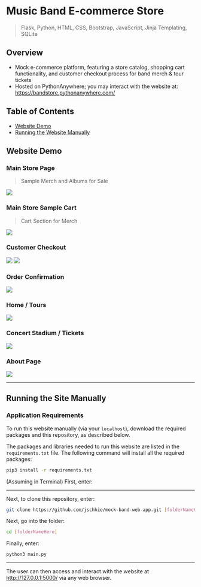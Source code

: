 # Music Band E-commerce Store

> Flask, Python, HTML, CSS, Bootstrap, JavaScript, Jinja Templating, SQLite

## Overview
* Mock e-commerce platform, featuring a store catalog, shopping cart functionality, and customer checkout process for band merch & tour tickets
* Hosted on PythonAnywhere; you may interact with the website at: https://bandstore.pythonanywhere.com/

## Table of Contents
* [Website Demo](https://github.com/jschhie/band-web-app/blob/main/README.md#website-demo)
* [Running the Website Manually](https://github.com/jschhie/band-web-app/blob/main/README.md#running-the-site-manually)

## Website Demo

### Main Store Page
> Sample Merch and Albums for Sale
<img src="https://github.com/jschhie/band-web-app/blob/main/newdemos/new-merch.png">

### Main Store Sample Cart
> Cart Section for Merch
<img src="https://github.com/jschhie/band-web-app/blob/main/newdemos/new-merch-cart.png">

### Customer Checkout
<img src="https://github.com/jschhie/band-web-app/blob/main/newdemos/updated-checkout.png">
<img src="https://github.com/jschhie/band-web-app/blob/main/newdemos/updated-checkout-2.png">

### Order Confirmation
<img src="https://github.com/jschhie/band-web-app/blob/main/newdemos/updated%20thank%20you.png">


### Home / Tours
<img src="https://github.com/jschhie/band-web-app/blob/main/newdemos/newtours.png">

### Concert Stadium / Tickets
<img src="https://github.com/jschhie/band-web-app/blob/main/newdemos/new-stadium.png">

### About Page
<img src="https://github.com/jschhie/band-web-app/blob/main/newdemos/about.png">

<hr>

## Running the Site Manually
### Application Requirements
To run this website manually (via your ```localhost```), download the required packages and this repository, as described below.

The packages and libraries needed to run this website are listed in the ```requirements.txt``` file. 
The following command will install all the required packages:

```bash
pip3 install -r requirements.txt
```
(Assuming in Terminal) First, enter:

<hr>

Next, to clone this repository, enter:
```bash 
git clone https://github.com/jschhie/mock-band-web-app.git [folderNameHere]
```

Next, go into the folder: 

```bash 
cd [folderNameHere]
```

Finally, enter:

```bash
python3 main.py
```

<hr>

The user can then access and interact with the website at http://127.0.0.1:5000/ via any web browser. 
